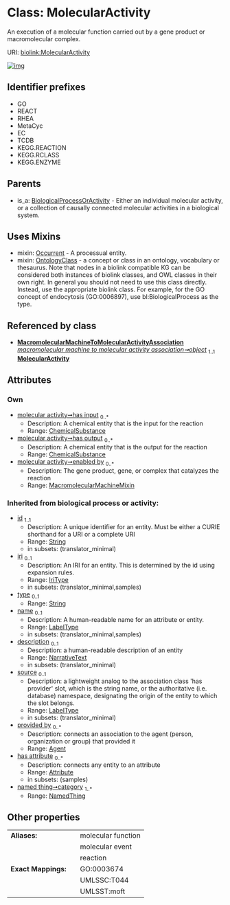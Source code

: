 
# Class: MolecularActivity


An execution of a molecular function carried out by a gene product or macromolecular complex.

URI: [biolink:MolecularActivity](https://w3id.org/biolink/vocab/MolecularActivity)


[![img](https://yuml.me/diagram/nofunky;dir:TB/class/[OntologyClass],[Occurrent],[NamedThing],[MacromolecularMachineMixin]<enabled%20by%200..*-++[MolecularActivity&#124;id(i):string;iri(i):iri_type%20%3F;type(i):string%20%3F;name(i):label_type%20%3F;description(i):narrative_text%20%3F;source(i):label_type%20%3F],[ChemicalSubstance]<has%20output%200..*-%20[MolecularActivity],[ChemicalSubstance]<has%20input%200..*-%20[MolecularActivity],[MacromolecularMachineToMolecularActivityAssociation]-%20object%201..1>[MolecularActivity],[MolecularActivity]uses%20-.->[Occurrent],[MolecularActivity]uses%20-.->[OntologyClass],[BiologicalProcessOrActivity]^-[MolecularActivity],[MacromolecularMachineToMolecularActivityAssociation],[MacromolecularMachineMixin],[ChemicalSubstance],[BiologicalProcessOrActivity],[Attribute],[Agent])](https://yuml.me/diagram/nofunky;dir:TB/class/[OntologyClass],[Occurrent],[NamedThing],[MacromolecularMachineMixin]<enabled%20by%200..*-++[MolecularActivity&#124;id(i):string;iri(i):iri_type%20%3F;type(i):string%20%3F;name(i):label_type%20%3F;description(i):narrative_text%20%3F;source(i):label_type%20%3F],[ChemicalSubstance]<has%20output%200..*-%20[MolecularActivity],[ChemicalSubstance]<has%20input%200..*-%20[MolecularActivity],[MacromolecularMachineToMolecularActivityAssociation]-%20object%201..1>[MolecularActivity],[MolecularActivity]uses%20-.->[Occurrent],[MolecularActivity]uses%20-.->[OntologyClass],[BiologicalProcessOrActivity]^-[MolecularActivity],[MacromolecularMachineToMolecularActivityAssociation],[MacromolecularMachineMixin],[ChemicalSubstance],[BiologicalProcessOrActivity],[Attribute],[Agent])

## Identifier prefixes

 * GO
 * REACT
 * RHEA
 * MetaCyc
 * EC
 * TCDB
 * KEGG.REACTION
 * KEGG.RCLASS
 * KEGG.ENZYME

## Parents

 *  is_a: [BiologicalProcessOrActivity](BiologicalProcessOrActivity.md) - Either an individual molecular activity, or a collection of causally connected molecular activities in a biological system.

## Uses Mixins

 *  mixin: [Occurrent](Occurrent.md) - A processual entity.
 *  mixin: [OntologyClass](OntologyClass.md) - a concept or class in an ontology, vocabulary or thesaurus. Note that nodes in a biolink compatible KG can be considered both instances of biolink classes, and OWL classes in their own right. In general you should not need to use this class directly. Instead, use the appropriate biolink class. For example, for the GO concept of endocytosis (GO:0006897), use bl:BiologicalProcess as the type.

## Referenced by class

 *  **[MacromolecularMachineToMolecularActivityAssociation](MacromolecularMachineToMolecularActivityAssociation.md)** *[macromolecular machine to molecular activity association➞object](macromolecular_machine_to_molecular_activity_association_object.md)*  <sub>1..1</sub>  **[MolecularActivity](MolecularActivity.md)**

## Attributes


### Own

 * [molecular activity➞has input](molecular_activity_has_input.md)  <sub>0..\*</sub>
     * Description: A chemical entity that is the input for the reaction
     * Range: [ChemicalSubstance](ChemicalSubstance.md)
 * [molecular activity➞has output](molecular_activity_has_output.md)  <sub>0..\*</sub>
     * Description: A chemical entity that is the output for the reaction
     * Range: [ChemicalSubstance](ChemicalSubstance.md)
 * [molecular activity➞enabled by](molecular_activity_enabled_by.md)  <sub>0..\*</sub>
     * Description: The gene product, gene, or complex that catalyzes the reaction
     * Range: [MacromolecularMachineMixin](MacromolecularMachineMixin.md)

### Inherited from biological process or activity:

 * [id](id.md)  <sub>1..1</sub>
     * Description: A unique identifier for an entity. Must be either a CURIE shorthand for a URI or a complete URI
     * Range: [String](types/String.md)
     * in subsets: (translator_minimal)
 * [iri](iri.md)  <sub>0..1</sub>
     * Description: An IRI for an entity. This is determined by the id using expansion rules.
     * Range: [IriType](types/IriType.md)
     * in subsets: (translator_minimal,samples)
 * [type](type.md)  <sub>0..1</sub>
     * Range: [String](types/String.md)
 * [name](name.md)  <sub>0..1</sub>
     * Description: A human-readable name for an attribute or entity.
     * Range: [LabelType](types/LabelType.md)
     * in subsets: (translator_minimal,samples)
 * [description](description.md)  <sub>0..1</sub>
     * Description: a human-readable description of an entity
     * Range: [NarrativeText](types/NarrativeText.md)
     * in subsets: (translator_minimal)
 * [source](source.md)  <sub>0..1</sub>
     * Description: a lightweight analog to the association class 'has provider' slot, which is the string name, or the authoritative (i.e. database) namespace, designating the origin of the entity to which the slot belongs.
     * Range: [LabelType](types/LabelType.md)
     * in subsets: (translator_minimal)
 * [provided by](provided_by.md)  <sub>0..\*</sub>
     * Description: connects an association to the agent (person, organization or group) that provided it
     * Range: [Agent](Agent.md)
 * [has attribute](has_attribute.md)  <sub>0..\*</sub>
     * Description: connects any entity to an attribute
     * Range: [Attribute](Attribute.md)
     * in subsets: (samples)
 * [named thing➞category](named_thing_category.md)  <sub>1..\*</sub>
     * Range: [NamedThing](NamedThing.md)

## Other properties

|  |  |  |
| --- | --- | --- |
| **Aliases:** | | molecular function |
|  | | molecular event |
|  | | reaction |
| **Exact Mappings:** | | GO:0003674 |
|  | | UMLSSC:T044 |
|  | | UMLSST:moft |

